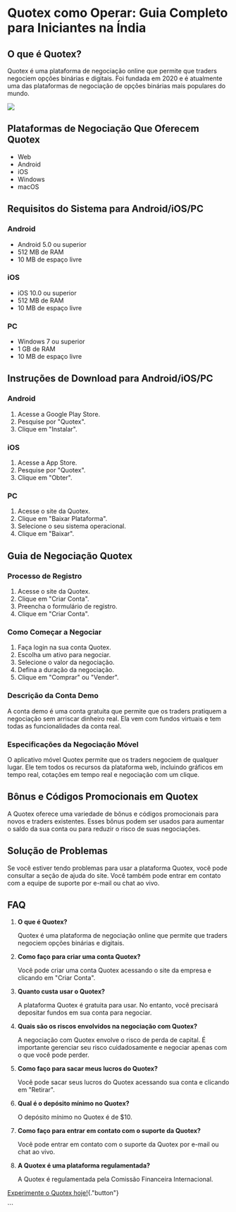 # Quotex como Operar: Guia Completo para Iniciantes na Índia

## O que é Quotex?

Quotex é uma plataforma de negociação online que permite que traders
negociem opções binárias e digitais. Foi fundada em 2020 e é atualmente
uma das plataformas de negociação de opções binárias mais populares do
mundo.

[![](https://static.quotex.io/files/4_en/300_250.jpg)](https://traff.sbs/brokerqxlid)

## Plataformas de Negociação Que Oferecem Quotex

-   Web
-   Android
-   iOS
-   Windows
-   macOS

## Requisitos do Sistema para Android/iOS/PC

### Android

-   Android 5.0 ou superior
-   512 MB de RAM
-   10 MB de espaço livre

### iOS

-   iOS 10.0 ou superior
-   512 MB de RAM
-   10 MB de espaço livre

### PC

-   Windows 7 ou superior
-   1 GB de RAM
-   10 MB de espaço livre

## Instruções de Download para Android/iOS/PC

### Android

1.  Acesse a Google Play Store.
2.  Pesquise por "Quotex".
3.  Clique em "Instalar".

### iOS

1.  Acesse a App Store.
2.  Pesquise por "Quotex".
3.  Clique em "Obter".

### PC

1.  Acesse o site da Quotex.
2.  Clique em "Baixar Plataforma".
3.  Selecione o seu sistema operacional.
4.  Clique em "Baixar".

## Guia de Negociação Quotex

### Processo de Registro

1.  Acesse o site da Quotex.
2.  Clique em "Criar Conta".
3.  Preencha o formulário de registro.
4.  Clique em "Criar Conta".

### Como Começar a Negociar

1.  Faça login na sua conta Quotex.
2.  Escolha um ativo para negociar.
3.  Selecione o valor da negociação.
4.  Defina a duração da negociação.
5.  Clique em "Comprar" ou "Vender".

### Descrição da Conta Demo

A conta demo é uma conta gratuita que permite que os traders pratiquem a
negociação sem arriscar dinheiro real. Ela vem com fundos virtuais e tem
todas as funcionalidades da conta real.

### Especificações da Negociação Móvel

O aplicativo móvel Quotex permite que os traders negociem de qualquer
lugar. Ele tem todos os recursos da plataforma web, incluindo gráficos
em tempo real, cotações em tempo real e negociação com um clique.

## Bônus e Códigos Promocionais em Quotex

A Quotex oferece uma variedade de bônus e códigos promocionais para
novos e traders existentes. Esses bônus podem ser usados ​​para aumentar o
saldo da sua conta ou para reduzir o risco de suas negociações.

## Solução de Problemas

Se você estiver tendo problemas para usar a plataforma Quotex, você pode
consultar a seção de ajuda do site. Você também pode entrar em contato
com a equipe de suporte por e-mail ou chat ao vivo.

## FAQ

1.  **O que é Quotex?**

    Quotex é uma plataforma de negociação online que permite que traders
    negociem opções binárias e digitais.

2.  **Como faço para criar uma conta Quotex?**

    Você pode criar uma conta Quotex acessando o site da empresa e
    clicando em "Criar Conta".

3.  **Quanto custa usar o Quotex?**

    A plataforma Quotex é gratuita para usar. No entanto, você precisará
    depositar fundos em sua conta para negociar.

4.  **Quais são os riscos envolvidos na negociação com Quotex?**

    A negociação com Quotex envolve o risco de perda de capital. É
    importante gerenciar seu risco cuidadosamente e negociar apenas com
    o que você pode perder.

5.  **Como faço para sacar meus lucros do Quotex?**

    Você pode sacar seus lucros do Quotex acessando sua conta e clicando
    em "Retirar".

6.  **Qual é o depósito mínimo no Quotex?**

    O depósito mínimo no Quotex é de \$10.

7.  **Como faço para entrar em contato com o suporte da Quotex?**

    Você pode entrar em contato com o suporte da Quotex por e-mail ou
    chat ao vivo.

8.  **A Quotex é uma plataforma regulamentada?**

    A Quotex é regulamentada pela Comissão Financeira Internacional.

[Experimente o Quotex
hoje!](\%22https://traff.sbs/brokerqxsignup\%22){."button"}

\`\`\`

